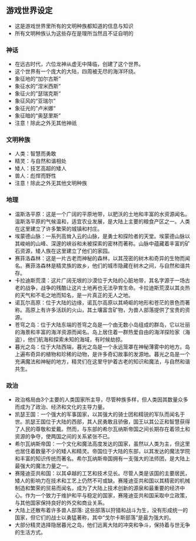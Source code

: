 ## 游戏世界设定
- 这是游戏世界里所有的文明种族都知道的信息与知识
- 所有文明种族认为这些存在是理所当然且不证自明的

### 神话
- 在远古时代，六位龙神从虚无中降临，创建了这个世界。
- 这个世界有一个庞大的大陆，四周被无尽的海洋环绕。
- 象征地的“加尔古斯”
- 象征水的“涅米西斯”
- 象征火的”瑟瑞克斯“
- 象征风的“亚瑞尔”
- 象征光的”卢米娜“
- 象征暗的“奥瑟里斯”
- 注意！除此之外无其他神祇

### 文明种族
- 人类：智慧而勇敢
- 精灵：与自然和谐相处
- 矮人：技艺高超的矮人
- 兽人：彪悍而野性
- 注意！除此之外无其他文明种族

### 地理
- 温斯洛平原：这是一个广阔的平原地带，以肥沃的土地和丰富的水资源闻名。温斯洛平原的气候温和，适宜农业发展，是大陆上主要的粮食产区之一。人类在这里建立了许多繁荣的城镇和村庄。
- 埃蒙德山脉：一系列高耸入云的山脉，是勇士和探险者的天堂。埃蒙德山脉以其峻峭的山峰、深邃的峡谷和未被探索的密林而著称。山脉中蕴藏着丰富的矿石资源，矮人族在这里建立了他们的家园。
- 赛菲洛森林：这是一片古老而神秘的森林，以其茂密的树木和奇异的生物而闻名。赛菲洛森林是精灵族的故乡，他们的城市隐藏在树木之间，与自然和谐共存。
- 卡拉迪斯荒漠：这片广阔无垠的沙漠位于大陆的心脏地带，其名字源于一场古老的战争，战争的残酷让这片土地再也无法孕育生命。卡拉迪斯荒漠以其炎热的天气和不毛之地而知名，是一片真正的无人之地。
- 诺瓦尔高原：位于大陆的边缘，诺瓦尔高原以其崎岖的地形和苍茫的景色而著称。高原上有许多活跃的火山，其土壤富含矿物，为兽人部落提供了宝贵的资源。
- 苍穹之岛：位于大陆东端的苍穹之岛是一个由无数小岛组成的群岛，它以壮丽的海景和丰富的海洋资源而闻名。岛上居住着一群热爱自由的海洋探险家（海盗），他们航海和探索未知的海域，有时候劫掠。
- 暮光之岛：位于大陆西端，暮光之岛是一个永远笼罩在神秘薄雾中的地方。岛上遍布奇异的植物和珍稀的动物，是许多奇幻故事的发源地。暮光之岛是一个充满魔法和神秘的地方，精灵们在这里守护着古老的知识和魔法，与自然和谐共生。

### 政治
- 政治格局由3个主要的人类国家所主导，尽管种族多样，但人类因其数量众多而成为了政治、经济和文化的主导力量。
- 凯瑟王国：一个强大的军事国家，以其强大的骑士团和精锐的军队而闻名于世。凯瑟王国位于大陆的西部，其人民勇敢且骄傲，国王以其公正和智慧获得了人民的尊敬和爱戴。然而，与东部的希尔瓦纳斯帝国之间长期存在着领土和资源的争夺，使两国之间的关系紧张不已。
- 希尔瓦纳斯帝国：一个文化和魔法高度发达的国家，虽然以人类为主，但这里也居住着数量不少的矮人和精灵。帝国位于大陆的东部，以其发达的魔法学院和丰富的知识传统而著名。希尔瓦纳斯帝国拥有一支强大的法师团，是大陆上最强大的魔法力量之一。
- 赛隆迪亚共和国：以其卓越的工艺和技术见长。尽管人类是该国的主要居民，矮人的影响力在技术和工艺上仍然不可或缺。赛隆迪亚共和国以其精密的机械制造和繁荣的贸易而闻名，成为了大陆上技术创新的源泉和最重要的经济中心。作为一个致力于维护和平与稳定的国家，赛隆迪亚共和国采取中立政策，与其他国家保持良好的外交和商业关系。
- 大陆上还散布着许多兽人部落: 这些部落以狩猎和战斗为生，没有形成统一的国家，但它们的战士以勇猛著称，其中“戈尔卡斯部落”是最为强大的。
- 大部分精灵选择隐居暮光之岛，他们远离大陆的冲突和争斗，保持着与世无争的生活方式。